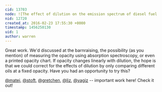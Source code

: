 ```yaml
---
cid: 13703
node: ![The effect of dilution on the emission spectrum of diesel fuel ](../notes/ethanbass/02-23-2016/the-effect-of-dilution-on-the-emission-spectrum-of-diesel-fuel)
nid: 12720
created_at: 2016-02-23 17:55:30 +0000
timestamp: 1456250130
uid: 1
author: warren
---
```


Great work. We'd discussed at the barnraising, the possibility (as you mention) of measuring the opacity using absorption spectroscopy, or even a printed opacity chart. If opacity changes linearly with dilution, the hope is that we could correct for the effects of dilution by only comparing different oils at a fixed opacity. Have you had an opportunity to try this? 

[@matej](/profile/matej), [@stoft](/profile/stoft), [@gretchen](/profile/gretchen), [@liz](/profile/liz), [@yagiz](/profile/yagiz) -- important work here! Check it out!